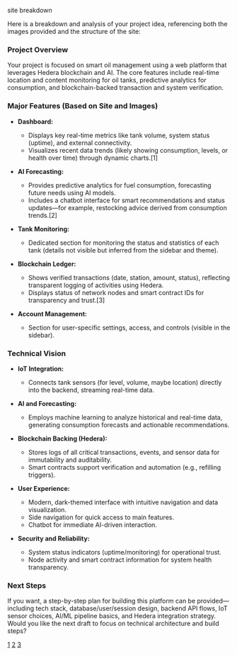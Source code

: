 site breakdown

Here is a breakdown and analysis of your project idea, referencing both the images provided and the structure of the site:

### Project Overview

Your project is focused on smart oil management using a web platform that leverages Hedera blockchain and AI. The core features include real-time location and content monitoring for oil tanks, predictive analytics for consumption, and blockchain-backed transaction and system verification.

### Major Features (Based on Site and Images)

- **Dashboard:**  
  - Displays key real-time metrics like tank volume, system status (uptime), and external connectivity.
  - Visualizes recent data trends (likely showing consumption, levels, or health over time) through dynamic charts.[1]

- **AI Forecasting:**  
  - Provides predictive analytics for fuel consumption, forecasting future needs using AI models.
  - Includes a chatbot interface for smart recommendations and status updates—for example, restocking advice derived from consumption trends.[2]

- **Tank Monitoring:**  
  - Dedicated section for monitoring the status and statistics of each tank (details not visible but inferred from the sidebar and theme).

- **Blockchain Ledger:**  
  - Shows verified transactions (date, station, amount, status), reflecting transparent logging of activities using Hedera.
  - Displays status of network nodes and smart contract IDs for transparency and trust.[3]

- **Account Management:**  
  - Section for user-specific settings, access, and controls (visible in the sidebar).

### Technical Vision

- **IoT Integration:**  
  - Connects tank sensors (for level, volume, maybe location) directly into the backend, streaming real-time data.

- **AI and Forecasting:**  
  - Employs machine learning to analyze historical and real-time data, generating consumption forecasts and actionable recommendations.

- **Blockchain Backing (Hedera):**  
  - Stores logs of all critical transactions, events, and sensor data for immutability and auditability.
  - Smart contracts support verification and automation (e.g., refilling triggers).

- **User Experience:**  
  - Modern, dark-themed interface with intuitive navigation and data visualization.
  - Side navigation for quick access to main features.
  - Chatbot for immediate AI-driven interaction.

- **Security and Reliability:**  
  - System status indicators (uptime/monitoring) for operational trust.
  - Node activity and smart contract information for system health transparency.

### Next Steps

If you want, a step-by-step plan for building this platform can be provided—including tech stack, database/user/session design, backend API flows, IoT sensor choices, AI/ML pipeline basics, and Hedera integration strategy. Would you like the next draft to focus on technical architecture and build steps?

[1](https://ppl-ai-file-upload.s3.amazonaws.com/web/direct-files/attachments/images/115808075/5eb0fc5c-bcd3-4bd4-b799-725708d0dfbe/image.jpeg)
[2](https://ppl-ai-file-upload.s3.amazonaws.com/web/direct-files/attachments/images/115808075/dc42bd7f-5da0-4c36-ae06-2e1eea8a246d/image.jpeg)
[3](https://ppl-ai-file-upload.s3.amazonaws.com/web/direct-files/attachments/images/115808075/41fca8f9-d8be-4382-88a9-fdb9b8741639/image.jpeg)